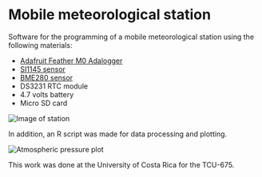 # Mobile meteorological station

Software for the programming of a mobile meteorological station using the following materials:

* [Adafruit Feather M0 Adalogger](https://learn.adafruit.com/adafruit-feather-m0-adalogger/overview)
* [SI1145 sensor](https://learn.adafruit.com/adafruit-si1145-breakout-board-uv-ir-visible-sensor/overview)
* [BME280 sensor](https://www.adafruit.com/product/2652)
* DS3231 RTC module
* 4.7 volts battery
* Micro SD card

![Image of station](https://drive.google.com/file/d/1E2Zc7ndAardbxRQSzTWQEwhZh9Gt5_0j/view?usp=sharing)

In addition, an R script was made for data processing and plotting.

![Atmospheric pressure plot](https://drive.google.com/file/d/1r8RHoV7J7p_Pg_T7nRKo4727GcaQLy1e/view?usp=sharing)

This work was done at the University of Costa Rica for the TCU-675.
